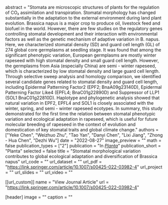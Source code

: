 abstract = "Stomata are microscopic structures of plants for the regulation of CO₂ assimilation and transpiration. Stomatal morphology has changed substantially in the adaptation to the external environment during land plant evolution. Brassica napus is a major crop to produce oil, livestock feed and biofuel in the world. However, there are few studies on the regulatory genes controlling stomatal development and their interaction with environmental factors as well as the genetic mechanism of adaptive variation in B. napus. Here, we characterized stomatal density (SD) and guard cell length (GL) of 274 global core germplasms at seedling stage. It was found that among the significant phenotypic variation, European germplasms are mostly winter rapeseed with high stomatal density and small guard cell length. However, the germplasms from Asia (especially China) are semi - winter rapeseed, which is characterized by low stomatal density and large guard cell length. Through selective sweep analysis and homology comparison, we identified several candidate genes related to stomatal density and guard cell length, including Epidermal Patterning Factor2 (EPF2; BnaA09g23140D), Epidermal Patterning Factor Like4 (EPFL4; BnaC01g22890D) and Suppressor of LLP1 (SOL1 BnaC01g22810D). Haplotype and phylogenetic analysis showed that natural variation in EPF2, EPFL4 and SOL1 is closely associated with the winter, spring, and semi - winter rapeseed ecotypes. In summary, this study demonstrated for the first time the relation between stomatal phenotypic variation and ecological adaptation in rapeseed, which is useful for future molecular breeding of rapeseed in the context of evolution and domestication of key stomatal traits and global climate change."
authors = ["Yeke Chen", "Weizhuo Zhu", "Tao Yan", "Danyi Chen", "Lixi Jiang", "Zhong - Hua Chen", "Dezhi Wu"]
date = "2022-08-27"
image_preview = ""
math = false
publication_types = ["2"]
publication = "In [*Planta*](https://doi.org/10.1007/s00425-022-03982-4)"
publication_short = "Planta"
selected = false
title = "Stomatal morphological variation contributes to global ecological adaptation and diversification of Brassica napus"
url_code = ""
url_dataset = ""
url_pdf = "https://link.springer.com/article/10.1007/s00425-022-03982-4"
url_project = ""
url_slides = ""
url_video = ""

[[url_custom]]
name = "View Journal Article"
url = "https://link.springer.com/article/10.1007/s00425-022-03982-4"

[header]
image = ""
caption = ""